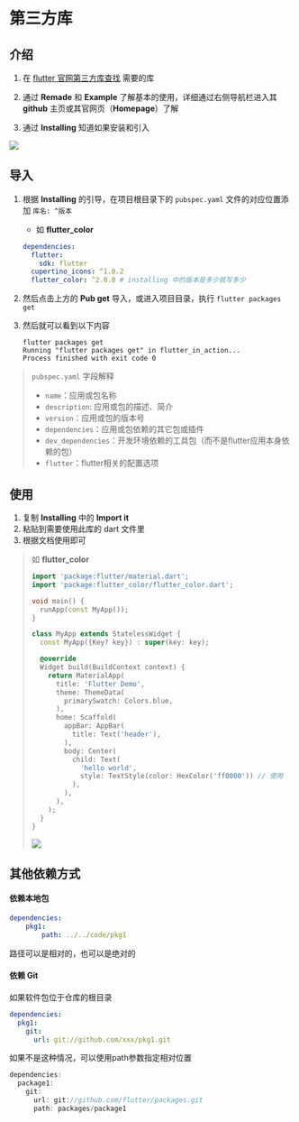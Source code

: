 # 第三方库

## 介绍

1. 在 [flutter 官网第三方库查找](https://pub.dev/) 需要的库

2. 通过 **Remade** 和 **Example** 了解基本的使用，详细通过右侧导航栏进入其 **github** 主页或其官网页（**Homepage**）了解
3. 通过 **Installing** 知道如果安装和引入

![](https://gitee.com/kingmusi/imgs/raw/master/blog/20211228184047.png) 

 

## 导入

1. 根据 **Installing** 的引导，在项目根目录下的 `pubspec.yaml` 文件的对应位置添加 `库名: ^版本`

   - 如 **flutter_color**

   ```yaml
   dependencies:
     flutter:
       sdk: flutter
     cupertino_icons: ^1.0.2
     flutter_color: ^2.0.0 # installing 中的版本是多少就写多少
   ```

2. 然后点击上方的 **Pub get** 导入，或进入项目目录，执行 `flutter packages get`

3. 然后就可以看到以下内容

   ```shell
   flutter packages get
   Running "flutter packages get" in flutter_in_action...
   Process finished with exit code 0
   ```

> `pubspec.yaml` 字段解释
>
> - `name`：应用或包名称
> - `description`: 应用或包的描述、简介
> - `version`：应用或包的版本号
> - `dependencies`：应用或包依赖的其它包或插件
> - `dev_dependencies`：开发环境依赖的工具包（而不是flutter应用本身依赖的包）
> - `flutter`：flutter相关的配置选项

## 使用

1. 复制 **Installing** 中的 **Import it**
2. 粘贴到需要使用此库的 dart 文件里
3. 根据文档使用即可

> 如 **flutter_color**
>
> ```dart
> import 'package:flutter/material.dart';
> import 'package:flutter_color/flutter_color.dart';
> 
> void main() {
>   runApp(const MyApp());
> }
> 
> class MyApp extends StatelessWidget {
>   const MyApp({Key? key}) : super(key: key);
> 
>   @override
>   Widget build(BuildContext context) {
>     return MaterialApp(
>       title: 'Flutter Demo',
>       theme: ThemeData(
>         primarySwatch: Colors.blue,
>       ),
>       home: Scaffold(
>         appBar: AppBar(
>           title: Text('header'),
>         ),
>         body: Center(
>           child: Text(
>             'hello world',
>             style: TextStyle(color: HexColor('ff0000')) // 使用
>           ),
>         ),
>       ),
>     );
>   }
> }
> ```
>
> ![](https://gitee.com/kingmusi/imgs/raw/master/blog/20211228190128.png)

## 其他依赖方式

#### 依赖本地包

```yaml
dependencies:
	pkg1:
        path: ../../code/pkg1
```

路径可以是相对的，也可以是绝对的

#### 依赖 Git

如果软件包位于仓库的根目录

```yaml
dependencies:
  pkg1:
    git:
      url: git://github.com/xxx/pkg1.git
```

如果不是这种情况，可以使用path参数指定相对位置

```dart
dependencies:
  package1:
    git:
      url: git://github.com/flutter/packages.git
      path: packages/package1 
```

